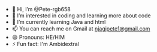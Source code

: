 - 👋 Hi, I’m @Pete-rgb658
- 👀 I’m interested in coding and learning more about code
- 🌱 I’m currently learning Java and html
- 📫 You can reach me on Gmail at njagipete1@gmail.com
- 😄 Pronouns: HE/HIM
- ⚡ Fun fact: I'm Ambidextral

<!---
Pete-rgb658/Pete-rgb658 is a ✨ special ✨ repository because its `README.md` (this file) appears on your GitHub profile.
You can click the Preview link to take a look at your changes.
--->
